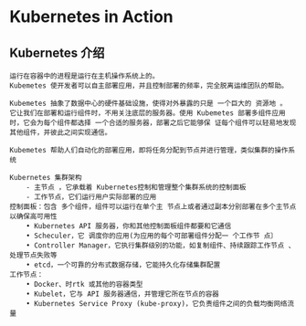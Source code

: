 # Kubernetes in Action

## Kubernetes 介绍
    运行在容器中的进程是运行在主机操作系统上的。
    Kubemetes 使开发者可以自主部署应用，并且控制部署的频率，完全脱离运维团队的帮助。
    
    Kubemetes 抽象了数据中心的硬件基础设施，使得对外暴露的只是 一个巨大的 资源地 。 它让我们在部署和运行组件时，不用关注底层的服务器。使用 Kubemetes 部署多组件应用时，它会为每个组件都选择 一个合适的服务器，部署之后它能够保 证每个组件可以轻易地发现其他组件，并彼此之间实现通信。

    Kubemetes 帮助人们自动化的部署应用，即将任务分配到节点并进行管理，类似集群的操作系统

    Kubernetes 集群架构
        - 主节点 ，它承载着 Kubernetes控制和管理整个集群系统的控制面板
        - 工作节点，它们运行用户实际部署的应用
    控制面板：包含 多个组件，组件可以运行在单个主 节点上或者通过副本分别部署在多个主节点 以确保高可用性
        • Kubernetes API 服务器，你和其他控制面板组件都要和它通信
        • Scheculer，它 调度你的应用(为应用的每个可部署组件分配一 个工作节 点〕
        • Controller Manager，它执行集群级别的功能，如复制组件、持续跟踪工作节点 、处理节点失败等
        • etcd，一个可靠的分布式数据存储，它能持久化存储集群配置
    工作节点：
        • Docker、时rtk 或其他的容器类型
        • Kubelet，它与 API 服务器通信，并管理它所在节点的容器
        • Kubernetes Service Proxy (kube-proxy)，它负责组件之间的负载均衡网络流量
    
